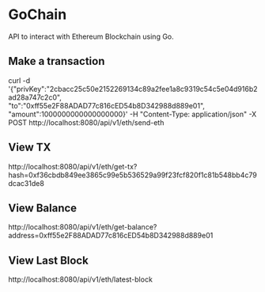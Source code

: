# GoChain

API to interact with Ethereum Blockchain using Go.

## Make a transaction

curl -d '{"privKey":"2cbacc25c50e2152269134c89a2fee1a8c9319c54c5e04d916b2ad28a747c2c0", "to":"0xff55e2F88ADAD77c816cED54b8D342988d889e01", "amount":1000000000000000000}' -H "Content-Type: application/json" -X POST http://localhost:8080/api/v1/eth/send-eth

## View TX

http://localhost:8080/api/v1/eth/get-tx?hash=0xf36cbdb849ee3865c99e5b536529a99f23fcf820f1c81b548bb4c79dcac31de8

## View Balance

http://localhost:8080/api/v1/eth/get-balance?address=0xff55e2F88ADAD77c816cED54b8D342988d889e01

## View Last Block

http://localhost:8080/api/v1/eth/latest-block
